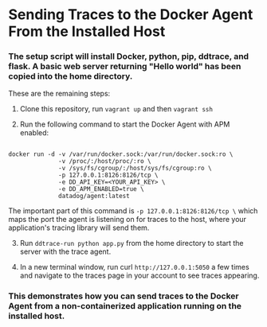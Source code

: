 # Sending Traces to the Docker Agent From the Installed Host

### The setup script will install Docker, python, pip, ddtrace, and flask. A basic web server returning "Hello world" has been copied into the home directory.

These are the remaining steps:

1. Clone this repository, run `vagrant up` and then `vagrant ssh`

2. Run the following command to start the Docker Agent with APM enabled:

```

docker run -d -v /var/run/docker.sock:/var/run/docker.sock:ro \
              -v /proc/:/host/proc/:ro \
              -v /sys/fs/cgroup/:/host/sys/fs/cgroup:ro \
              -p 127.0.0.1:8126:8126/tcp \
              -e DD_API_KEY=<YOUR_API_KEY> \
              -e DD_APM_ENABLED=true \
              datadog/agent:latest

```

The important part of this command is `-p 127.0.0.1:8126:8126/tcp \` which maps the port the agent is listening on for traces to the host, where your application's tracing library will send them.
   
3. Run `ddtrace-run python app.py` from the home directory to start the server with the trace agent.

4. In a new terminal window, run curl `http://127.0.0.1:5050` a few times and navigate to the traces page in your account to see traces appearing.

### This demonstrates how you can send traces to the Docker Agent from a non-containerized application running on the installed host.
